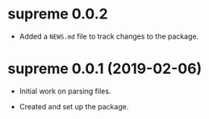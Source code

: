 
# supreme 0.0.2 

+ Added a `NEWS.md` file to track changes to the package.

# supreme 0.0.1 (2019-02-06)

+ Initial work on parsing files.

+ Created and set up the package.
